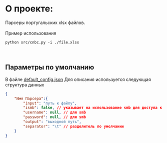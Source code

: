 # О проекте:
Парсеры португальских xlsx файлов. <br>
<br>
Пример использования<br>
```shell
python src/cnbc.py -i ./file.xlsx
```
<br>

## Параметры по умолчанию
В файле [default_config.json](src/default_config.json)
Для описания используется следующая структура данных 
```json
{
    "Имя Парсера":{
        "input": "путь к файлу",
        "ismb": false, // указывает на использование smb для доступа к файлу
        "username": null, // для smb
        "password": null, // для smb
        "output": "выходной путь", 
        "separator": "\t" // разделитель по умолчанию
    }
}
```